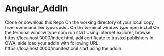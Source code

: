 # Angular_AddIn
Clone or download this Repo
On the working directory of your local copy, from command line type code .
On the terminal window type npm install
On the terminal window type npm run start
Using internet explorer, browse https://localhost:3000/index.html, add certificate to trusted publishers
In OWA, side load your addin with following URL: https://localhost:3000/manifest.xml
start using the addin
